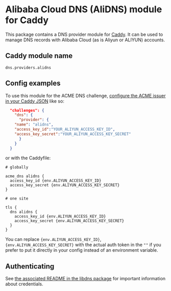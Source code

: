 Alibaba Cloud DNS (AliDNS) module for Caddy
===========================

This package contains a DNS provider module for [Caddy](https://github.com/caddyserver/caddy). It can be used to manage DNS records with Alibaba Cloud (as is Aliyun or ALIYUN) accounts.

## Caddy module name

```
dns.providers.alidns
```

## Config examples

To use this module for the ACME DNS challenge, [configure the ACME issuer in your Caddy JSON](https://caddyserver.com/docs/json/apps/tls/automation/policies/issuer/acme/) like so:

```json
  "challenges": {
    "dns": {
      "provider": {
	"name": "alidns",
	"access_key_id":"YOUR_ALIYUN_ACCESS_KEY_ID",
	"access_key_secret":"YOUR_ALIYUN_ACCESS_KEY_SECRET"
      }
    }
  }
```

or with the Caddyfile:

```
# globally

acme_dns alidns {
  access_key_id {env.ALIYUN_ACCESS_KEY_ID}
  access_key_secret {env.ALIYUN_ACCESS_KEY_SECRET}
}
```

```
# one site

tls {
  dns alidns {
    access_key_id {env.ALIYUN_ACCESS_KEY_ID}
    access_key_secret {env.ALIYUN_ACCESS_KEY_SECRET}
  }
}
```

You can replace `{env.ALIYUN_ACCESS_KEY_ID}`,`{env.ALIYUN_ACCESS_KEY_SECRET}` with the actual auth token in the `""` if you prefer to put it directly in your config instead of an environment variable.


## Authenticating

See [the associated README in the libdns package](https://github.com/libdns/alidns) for important information about credentials.
